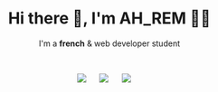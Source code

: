<h1 align='center'>Hi there 👋, I'm AH_REM 👨‍💻</h1>

<p align='center'>
  I'm a <b>french</b> & web developer student
</p>

<br />

<p align='center'>
  <a href="https://twitter.com/AHREM_" target="_blank"><img src="https://img.shields.io/badge/twitter-%231DA1F2.svg?&style=for-the-badge&logo=twitter&logoColor=white&color=2C2F33" /></a>
  &nbsp;&nbsp;&nbsp;&nbsp;
  <a href="https://github.com/AH-REM" target="_blank"><img src="https://img.shields.io/badge/github-%231DA1F2.svg?&style=for-the-badge&logo=github&logoColor=white&color=2C2F33" /></a>
  &nbsp;&nbsp;&nbsp;&nbsp;
  <a href="https://www.linkedin.com/in/thibault-drapied/" target="_blank"><img src="https://img.shields.io/badge/linkedin-%230077B5.svg?&style=for-the-badge&logo=linkedin&logoColor=white&color=2C2F33" /></a>
  &nbsp;&nbsp;&nbsp;&nbsp;
</p>
